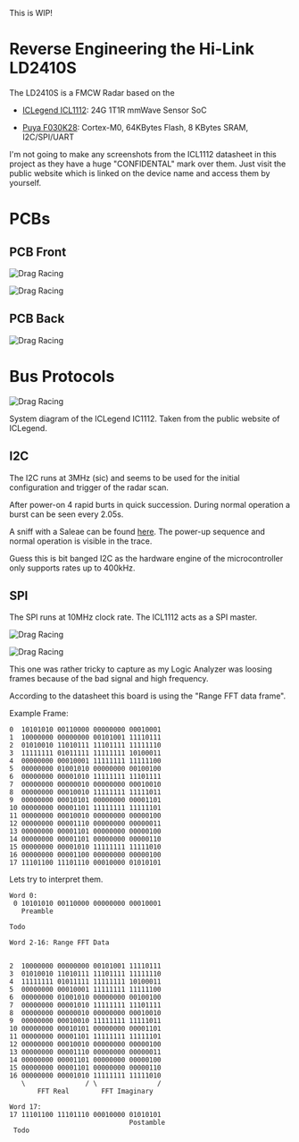 This is WIP!

# Reverse Engineering the Hi-Link LD2410S

The LD2410S is a FMCW Radar based on the 

* [ICLegend ICL1112](https://edworks.co.kr/sensor/icl1112/): 24G 1T1R mmWave Sensor SoC
- [Puya F030K28](https://download.py32.org/Datasheet/en/PY32F030_Datasheet_V1.8.pdf): Cortex-M0, 64KBytes Flash, 8 KBytes SRAM, I2C/SPI/UART

I'm not going to make any screenshots from the ICL1112 datasheet in this project as they have a huge "CONFIDENTAL" mark over them. Just visit the public website which is linked on the device name and access them by yourself.

# PCBs

## PCB Front

![Drag Racing](./pics/ld2410s_front.jpg)

![Drag Racing](./pics/py32f030k28_pin.png)

## PCB Back

![Drag Racing](./pics/ld2410s_back.jpg)


# Bus Protocols

![Drag Racing](./pics/icl1112.png)

System diagram of the ICLegend IC1112. Taken from the public website of ICLegend.

## I2C

The I2C runs at 3MHz (sic) and seems to be used for the initial configuration and trigger of the radar scan.

After power-on 4 rapid burts in quick succession. During normal operation a burst can be seen every 2.05s.

A sniff with a Saleae can be found [here](./misc/ld2410s_i2c_saleae.sal). The power-up sequence and normal operation is visible in the trace.

Guess this is bit banged I2C as the hardware engine of the microcontroller only supports rates up to 400kHz. 

## SPI


The SPI runs at 10MHz clock rate. The ICL1112 acts as a SPI master.


![Drag Racing](./pics/ld2410s_spi_mosi_rigol_block.png)

![Drag Racing](./pics/ld2410s_spi_mosi_rigol_zoom.png)


This one was rather tricky to capture as my Logic Analyzer was loosing frames because of the bad signal and high frequency.

According to the datasheet this board is using the "Range FFT data frame".


Example Frame:

```
0  10101010 00110000 00000000 00010001
1  10000000 00000000 00101001 11110111
2  01010010 11010111 11101111 11111110
3  11111111 01011111 11111111 10100011
4  00000000 00010001 11111111 11111100
5  00000000 01001010 00000000 00100100
6  00000000 00001010 11111111 11101111
7  00000000 00000010 00000000 00010010
8  00000000 00010010 11111111 11111011
9  00000000 00010101 00000000 00001101
10 00000000 00001101 11111111 11111101
11 00000000 00010010 00000000 00000100
12 00000000 00001110 00000000 00000011
13 00000000 00001101 00000000 00000100
14 00000000 00001101 00000000 00000110
15 00000000 00001010 11111111 11111010
16 00000000 00001100 00000000 00000100
17 11101100 11101110 00010000 01010101
```

Lets try to interpret them.

```
Word 0: 
 0 10101010 00110000 00000000 00010001
   Preamble

Todo
```


```
Word 2-16: Range FFT Data


2  10000000 00000000 00101001 11110111
3  01010010 11010111 11101111 11111110
4  11111111 01011111 11111111 10100011
5  00000000 00010001 11111111 11111100
6  00000000 01001010 00000000 00100100
7  00000000 00001010 11111111 11101111
8  00000000 00000010 00000000 00010010
9  00000000 00010010 11111111 11111011
10 00000000 00010101 00000000 00001101
11 00000000 00001101 11111111 11111101
12 00000000 00010010 00000000 00000100
13 00000000 00001110 00000000 00000011
14 00000000 00001101 00000000 00000100
15 00000000 00001101 00000000 00000110
16 00000000 00001010 11111111 11111010
   \               / \               /
       FFT Real        FFT Imaginary

```

```
Word 17: 
17 11101100 11101110 00010000 01010101
                              Postamble
 Todo
```

